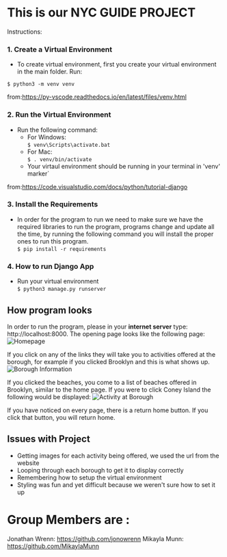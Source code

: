 
# This is our NYC GUIDE PROJECT #

Instructions:

### 1. Create a Virtual Environment
- To create virtual environment, first you create your virtual environment in the main folder. Run:<br>

```$ python3 -m venv venv```


from:https://py-vscode.readthedocs.io/en/latest/files/venv.html
### 2. Run the Virtual Environment
- Run the following command:
    - For Windows:<br>
        ```$ venv\Scripts\activate.bat```
    - For Mac:<br>
        ```$ . venv/bin/activate```
    - Your virtaul environment should be running in your terminal in 'venv' marker`

from:https://code.visualstudio.com/docs/python/tutorial-django
### 3. Install the Requirements
 - In order for the program to run we need to make sure we have the required libraries to run the program, programs change and update all the time, by running the following command you will install the proper ones to run this program. <br>
    ```$ pip install -r requirements```

### 4. How to run Django App
- Run your virtual environment <br>
        ```$ python3 manage.py runserver```

## How program looks
In order to run the program, please in your **internet server** type: http://localhost:8000. The opening page looks like the following page:
![Homepage](images/Homepage.jpg)


If you click on any of the links they will take you to activities offered at the borough, for example if you clicked Brooklyn and this is what shows up.
![Borough Information](images/boroughInfo.jpg)

If you clicked the beaches, you come to a list of beaches offered in Brooklyn, similar to the home page. If you were to click Coney Island the following would be displayed:
![Activity at Borough](images/beachAtBorough.jpg)

If you have noticed on every page, there is a return home button. If you click that button, you will return home.

## Issues with Project
- Getting images for each activity being offered, we used the url from the website 
- Looping through each borough to get it to display correctly
- Remembering how to setup the virtual environment
- Styling was fun and yet difficult because we weren't sure how to set it up
# Group Members are : 
 Jonathan Wrenn: https://github.com/jonowrenn
 Mikayla Munn: https://github.com/MikaylaMunn

